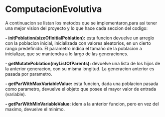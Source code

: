 # ComputacionEvolutiva

A continuacion se listan los metodos que se implementaron,para asi tener una mejor vision del proyecto y lo que hace cada seccion del codigo:

**- initPoblation(sizeOfInitialPoblation):** esta funcion devuelve un arreglo con la poblacion inicial, inicializada con valores aleatorios, en un cierto rango predefinido. El parametro indica el tamaño de la poblacion a inicializar, que se mantendra a lo largo de las generaciones.
                                             
**- getMutatePoblation(myListOfParents):** devuelve una lista de los hijos de la anterior generacion, con su misma longitud. La generacion anterior es pasada por parametro.

**- getParWithMaxVariableValue:** esta funcion, dada una poblacion pasada como parametro, devuelve el objeto que posee el mayor valor de entrada (variable).

**- getParWithMinVariableValue:** idem a la anterior funcion, pero en vez del maximo, devuelve el minimo.
